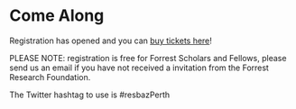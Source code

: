 # Come Along
<p>Registration has opened and you can <a href='https://payments.uwa.edu.au/ResBazPerth2018'>buy tickets here</a>!</p>

<p>PLEASE NOTE: registration is free for Forrest Scholars and Fellows, please send us an email if you have not received a invitation from the Forrest Research Foundation.</p>

<p>The Twitter hashtag to use is #resbazPerth</p>

